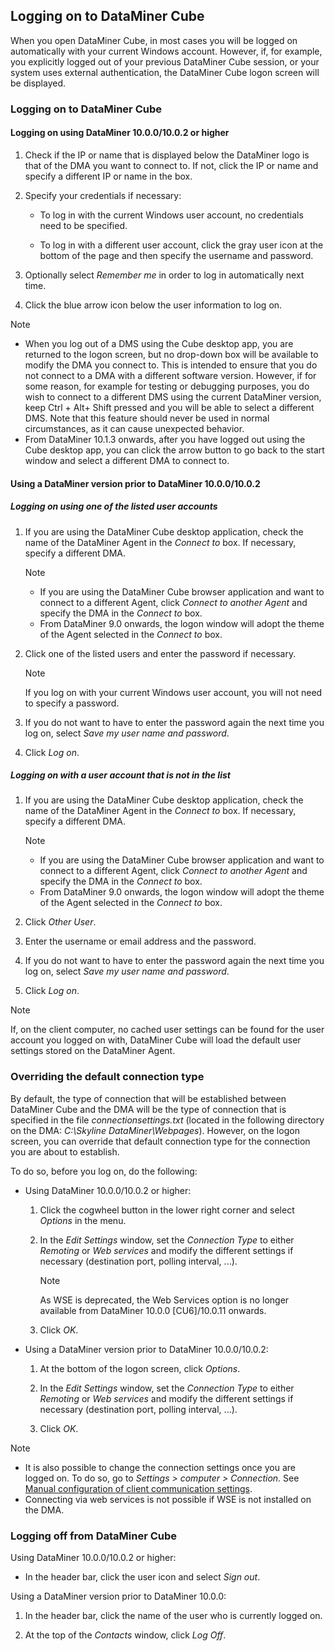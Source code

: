 ## Logging on to DataMiner Cube

When you open DataMiner Cube, in most cases you will be logged on automatically with your current Windows account. However, if, for example, you explicitly logged out of your previous DataMiner Cube session, or your system uses external authentication, the DataMiner Cube logon screen will be displayed.

### Logging on to DataMiner Cube

#### Logging on using DataMiner 10.0.0/10.0.2 or higher

1. Check if the IP or name that is displayed below the DataMiner logo is that of the DMA you want to connect to. If not, click the IP or name and specify a different IP or name in the box.

2. Specify your credentials if necessary:

    - To log in with the current Windows user account, no credentials need to be specified.

    - To log in with a different user account, click the gray user icon at the bottom of the page and then specify the username and password.

3. Optionally select *Remember me* in order to log in automatically next time.

4. Click the blue arrow icon below the user information to log on.

> [!NOTE]
> -  When you log out of a DMS using the Cube desktop app, you are returned to the logon screen, but no drop-down box will be available to modify the DMA you connect to. This is intended to ensure that you do not connect to a DMA with a different software version. However, if for some reason, for example for testing or debugging purposes, you do wish to connect to a different DMS using the current DataMiner version, keep Ctrl + Alt+ Shift pressed and you will be able to select a different DMS. Note that this feature should never be used in normal circumstances, as it can cause unexpected behavior.
> -  From DataMiner 10.1.3 onwards, after you have logged out using the Cube desktop app, you can click the arrow button to go back to the start window and select a different DMA to connect to.

#### Using a DataMiner version prior to DataMiner 10.0.0/10.0.2

##### Logging on using one of the listed user accounts

1. If you are using the DataMiner Cube desktop application, check the name of the DataMiner Agent in the *Connect to* box. If necessary, specify a different DMA.

    > [!NOTE]
    > -  If you are using the DataMiner Cube browser application and want to connect to a different Agent, click *Connect to another Agent* and specify the DMA in the *Connect to* box.
    > -  From DataMiner 9.0 onwards, the logon window will adopt the theme of the Agent selected in the *Connect to* box.

2. Click one of the listed users and enter the password if necessary.

    > [!NOTE]
    > If you log on with your current Windows user account, you will not need to specify a password.

3. If you do not want to have to enter the password again the next time you log on, select *Save my user name and password*.

4. Click *Log on*.

##### Logging on with a user account that is not in the list

1. If you are using the DataMiner Cube desktop application, check the name of the DataMiner Agent in the *Connect to* box. If necessary, specify a different DMA.

    > [!NOTE]
    > -  If you are using the DataMiner Cube browser application and want to connect to a different Agent, click *Connect to another Agent* and specify the DMA in the *Connect to* box.
    > -  From DataMiner 9.0 onwards, the logon window will adopt the theme of the Agent selected in the *Connect to* box.

2. Click *Other User*.

3. Enter the username or email address and the password.

4. If you do not want to have to enter the password again the next time you log on, select *Save my user name and password*.

5. Click *Log on*.

> [!NOTE]
> If, on the client computer, no cached user settings can be found for the user account you logged on with, DataMiner Cube will load the default user settings stored on the DataMiner Agent.

### Overriding the default connection type

By default, the type of connection that will be established between DataMiner Cube and the DMA will be the type of connection that is specified in the file *connectionsettings.txt* (located in the following directory on the DMA: *C:\\Skyline DataMiner\\Webpages*). However, on the logon screen, you can override that default connection type for the connection you are about to establish.

To do so, before you log on, do the following:

- Using DataMiner 10.0.0/10.0.2 or higher:

    1. Click the cogwheel button in the lower right corner and select *Options* in the menu.

    2. In the *Edit Settings* window, set the *Connection Type* to either *Remoting* or *Web services* and modify the different settings if necessary (destination port, polling interval, ...).

        > [!NOTE]
        > As WSE is deprecated, the Web Services option is no longer available from DataMiner 10.0.0 \[CU6\]/10.0.11 onwards.

    3. Click *OK*.

- Using a DataMiner version prior to DataMiner 10.0.0/10.0.2:

    1. At the bottom of the logon screen, click *Options*.

    2. In the *Edit Settings* window, set the *Connection Type* to either *Remoting* or *Web services* and modify the different settings if necessary (destination port, polling interval, ...).

    3. Click *OK*.

> [!NOTE]
> -  It is also possible to change the connection settings once you are logged on. To do so, go to *Settings \> computer \> Connection*. See [Manual configuration of client communication settings](../../part_3/DataminerAgents/DMA_configuration_related_to_client_applications.md#manual-configuration-of-client-communication-settings).
> -  Connecting via web services is not possible if WSE is not installed on the DMA.

### Logging off from DataMiner Cube

Using DataMiner 10.0.0/10.0.2 or higher:

- In the header bar, click the user icon and select *Sign out*.

Using a DataMiner version prior to DataMiner 10.0.0:

1. In the header bar, click the name of the user who is currently logged on.

2. At the top of the *Contacts* window, click *Log Off*.
